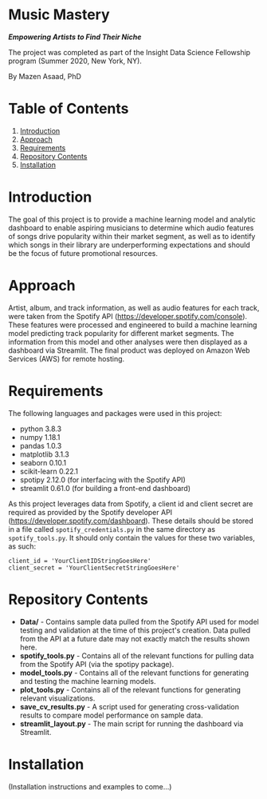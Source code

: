 # Music Mastery
___Empowering Artists to Find Their Niche___

The project was completed as part of the Insight Data Science Fellowship program (Summer 2020, New York, NY).

By Mazen Asaad, PhD

# Table of Contents
1. [Introduction](README.md#introduction)
2. [Approach](README.md#approach)
3. [Requirements](README.md#requirements)
4. [Repository Contents](README.md#repository-contents)
5. [Installation](README.md#installation)

# Introduction
The goal of this project is to provide a machine learning model and analytic dashboard to enable aspiring musicians to determine which audio features of songs drive popularity within their market segment, as well as to identify which songs in their library are underperforming expectations and should be the focus of future promotional resources.

# Approach
Artist, album, and track information, as well as audio features for each track, were taken from the Spotify API (https://developer.spotify.com/console). These features were processed and engineered to build a machine learning model predicting track popularity for different market segments. The information from this model and other analyses were then displayed as a dashboard via Streamlit. The final product was deployed on Amazon Web Services (AWS) for remote hosting.

# Requirements
The following languages and packages were used in this project:
* python 3.8.3
* numpy 1.18.1
* pandas 1.0.3
* matplotlib 3.1.3
* seaborn 0.10.1
* scikit-learn 0.22.1
* spotipy 2.12.0 (for interfacing with the Spotify API)
* streamlit 0.61.0 (for building a front-end dashboard)

As this project leverages data from Spotify, a client id and client secret are required as provided by the Spotify developer API (https://developer.spotify.com/dashboard). These details should be stored in a file called `spotify_credentials.py` in the same directory as `spotify_tools.py`. It should only contain the values for these two variables, as such:
```
client_id = 'YourClientIDStringGoesHere'
client_secret = 'YourClientSecretStringGoesHere'
```

# Repository Contents
* __Data/__ - Contains sample data pulled from the Spotify API used for model testing and validation at the time of this project's creation. Data pulled from the API at a future date may not exactly match the results shown here.
* __spotify_tools.py__ - Contains all of the relevant functions for pulling data from the Spotify API (via the spotipy package).
* __model_tools.py__ - Contains all of the relevant functions for generating and testing the machine learning models.
* __plot_tools.py__ - Contains all of the relevant functions for generating relevant visualizations.
* __save_cv_results.py__ - A script used for generating cross-validation results to compare model performance on sample data.
* __streamlit_layout.py__ - The main script for running the dashboard via Streamlit.

# Installation
(Installation instructions and examples to come...)
